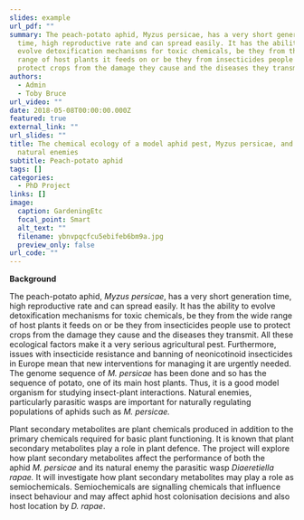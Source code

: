 ```yaml
---
slides: example
url_pdf: ""
summary: The peach-potato aphid, Myzus persicae, has a very short generation
  time, high reproductive rate and can spread easily. It has the ability to
  evolve detoxification mechanisms for toxic chemicals, be they from the wide
  range of host plants it feeds on or be they from insecticides people use to
  protect crops from the damage they cause and the diseases they transmit.
authors:
  - Admin
  - Toby Bruce
url_video: ""
date: 2018-05-08T00:00:00.000Z
featured: true
external_link: ""
url_slides: ""
title: The chemical ecology of a model aphid pest, Myzus persicae, and its
  natural enemies
subtitle: Peach-potato aphid
tags: []
categories:
  - PhD Project
links: []
image:
  caption: GardeningEtc
  focal_point: Smart
  alt_text: ""
  filename: ybnvpqcfcu5ebifeb6bm9a.jpg
  preview_only: false
url_code: ""
---
```

**Background**

The peach-potato aphid, *Myzus persicae*, has a very short generation time, high reproductive rate and can spread easily. It has the ability to evolve detoxification mechanisms for toxic chemicals, be they from the wide range of host plants it feeds on or be they from insecticides people use to protect crops from the damage they cause and the diseases they transmit. All these ecological factors make it a very serious agricultural pest. Furthermore, issues with insecticide resistance and banning of neonicotinoid insecticides in Europe mean that new interventions for managing it are urgently needed. The genome sequence of *M. persicae* has been done and so has the sequence of potato, one of its main host plants. Thus, it is a good model organism for studying insect-plant interactions. Natural enemies, particularly parasitic wasps are important for naturally regulating populations of aphids such as *M. persicae.* 



Plant secondary metabolites are plant chemicals produced in addition to the primary chemicals required for basic plant functioning. It is known that plant secondary metabolites play a role in plant defence. The project will explore how plant secondary metabolites affect the performance of both the aphid *M. persicae* and its natural enemy the parasitic wasp *Diaeretiella rapae.* It will investigate how plant secondary metabolites may play a role as semiochemicals. Semiochemicals are signalling chemicals that influence insect behaviour and may affect aphid host colonisation decisions and also host location by *D. rapae*.